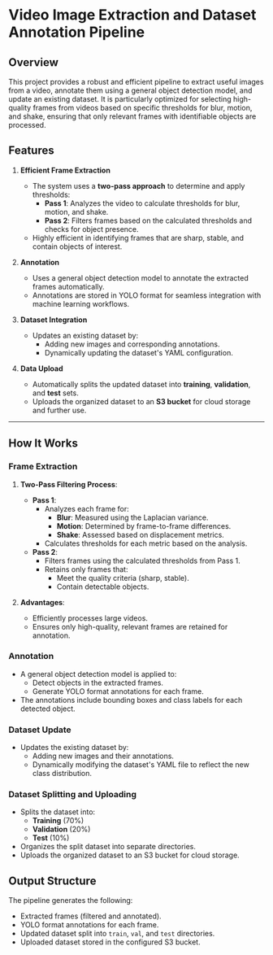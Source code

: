 # Video Image Extraction and Dataset Annotation Pipeline

## Overview
This project provides a robust and efficient pipeline to extract useful images from a video, annotate them using a general object detection model, and update an existing dataset. It is particularly optimized for selecting high-quality frames from videos based on specific thresholds for blur, motion, and shake, ensuring that only relevant frames with identifiable objects are processed.

## Features
1. **Efficient Frame Extraction**
   - The system uses a **two-pass approach** to determine and apply thresholds:
     - **Pass 1**: Analyzes the video to calculate thresholds for blur, motion, and shake.
     - **Pass 2**: Filters frames based on the calculated thresholds and checks for object presence.
   - Highly efficient in identifying frames that are sharp, stable, and contain objects of interest.

2. **Annotation**
   - Uses a general object detection model to annotate the extracted frames automatically.
   - Annotations are stored in YOLO format for seamless integration with machine learning workflows.

3. **Dataset Integration**
   - Updates an existing dataset by:
     - Adding new images and corresponding annotations.
     - Dynamically updating the dataset's YAML configuration.

4. **Data Upload**
   - Automatically splits the updated dataset into **training**, **validation**, and **test** sets.
   - Uploads the organized dataset to an **S3 bucket** for cloud storage and further use.

---

## How It Works

### Frame Extraction
1. **Two-Pass Filtering Process**:
   - **Pass 1**: 
     - Analyzes each frame for:
       - **Blur**: Measured using the Laplacian variance.
       - **Motion**: Determined by frame-to-frame differences.
       - **Shake**: Assessed based on displacement metrics.
     - Calculates thresholds for each metric based on the analysis.
   - **Pass 2**:
     - Filters frames using the calculated thresholds from Pass 1.
     - Retains only frames that:
       - Meet the quality criteria (sharp, stable).
       - Contain detectable objects.

2. **Advantages**:
   - Efficiently processes large videos.
   - Ensures only high-quality, relevant frames are retained for annotation.

### Annotation
- A general object detection model is applied to:
  - Detect objects in the extracted frames.
  - Generate YOLO format annotations for each frame.
- The annotations include bounding boxes and class labels for each detected object.

### Dataset Update
- Updates the existing dataset by:
  - Adding new images and their annotations.
  - Dynamically modifying the dataset's YAML file to reflect the new class distribution.

### Dataset Splitting and Uploading
- Splits the dataset into:
  - **Training** (70%)
  - **Validation** (20%)
  - **Test** (10%)
- Organizes the split dataset into separate directories.
- Uploads the organized dataset to an S3 bucket for cloud storage.



## Output Structure
The pipeline generates the following:
- Extracted frames (filtered and annotated).
- YOLO format annotations for each frame.
- Updated dataset split into `train`, `val`, and `test` directories.
- Uploaded dataset stored in the configured S3 bucket.
